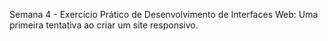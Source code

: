  Semana 4 - Exercício Prático de Desenvolvimento de Interfaces Web: Uma primeira tentativa ao criar um site responsivo. 
